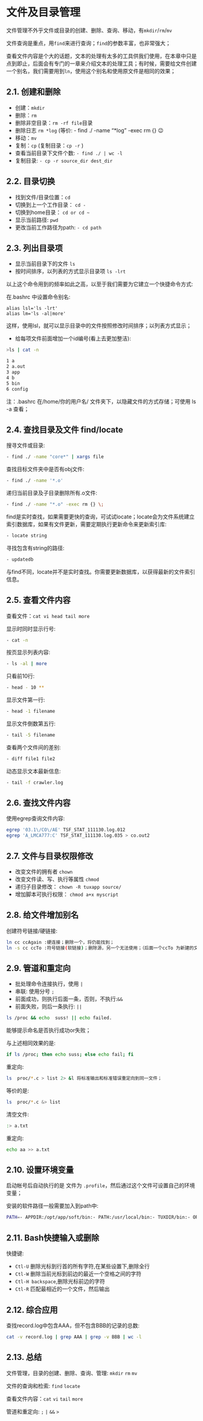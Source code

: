 # 文件及目录管理

文件管理不外乎文件或目录的创建、删除、查询、移动，有`mkdir`/`rm`/`mv`

文件查询是重点，用`find`来进行查询；`find`的参数丰富，也非常强大；

查看文件内容是个大的话题，文本的处理有太多的工具供我们使用，在本章中只是点到即止，后面会有专门的一章来介绍文本的处理工具；有时候，需要给文件创建一个别名，我们需要用到`ln`，使用这个别名和使用原文件是相同的效果；

## 2.1. 创建和删除

- 创建：`mkdir`
- 删除：`rm`
- 删除非空目录：`rm -rf file`目录
- 删除日志 `rm *log` (等价: - find ./ -name “*log” -exec rm {} 😉
- 移动：`mv`
- 复制：`cp` (复制目录：`cp -r` )
- 查看当前目录下文件个数: `- find ./ | wc -l`
- 复制目录: `- cp -r source_dir dest_dir`

## 2.2. 目录切换

- 找到文件/目录位置：`cd`
- 切换到上一个工作目录： `cd -`
- 切换到home目录： `cd or cd ~`
- 显示当前路径: `pwd`
- 更改当前工作路径为path: `- cd path`

## 2.3. 列出目录项

- 显示当前目录下的文件 `ls`
- 按时间排序，以列表的方式显示目录项 `ls -lrt`

以上这个命令用到的频率如此之高，以至于我们需要为它建立一个快捷命令方式:

在.bashrc 中设置命令别名:

```text
alias lsl='ls -lrt'
alias lm='ls -al|more'
```

这样，使用lsl，就可以显示目录中的文件按照修改时间排序；以列表方式显示；

- 给每项文件前面增加一个id编号(看上去更加整洁):

```sh
>ls | cat -n

1 a
2 a.out
3 app
4 b
5 bin
6 config
```

注：.bashrc 在/home/你的用户名/ 文件夹下，以隐藏文件的方式存储；可使用 ls -a 查看；

## 2.4. 查找目录及文件 find/locate

搜寻文件或目录:

```sh
- find ./ -name "core*" | xargs file
```

查找目标文件夹中是否有obj文件:

```sh
- find ./ -name '*.o'
```

递归当前目录及子目录删除所有.o文件:

```sh
- find ./ -name "*.o" -exec rm {} \;
```

find是实时查找，如果需要更快的查询，可试试locate；locate会为文件系统建立索引数据库，如果有文件更新，需要定期执行更新命令来更新索引库:

```sh
- locate string
```

寻找包含有string的路径:

```sh
- updatedb
```

与find不同，locate并不是实时查找。你需要更新数据库，以获得最新的文件索引信息。

## 2.5. 查看文件内容

查看文件：`cat vi head tail more`

显示时同时显示行号:

```sh
- cat -n
```

按页显示列表内容:

```sh
- ls -al | more
```

只看前10行:

```sh
- head - 10 **
```

显示文件第一行:

```sh
- head -1 filename
```

显示文件倒数第五行:

```sh
- tail -5 filename
```

查看两个文件间的差别:

```sh
- diff file1 file2
```

动态显示文本最新信息:

```sh
- tail -f crawler.log
```

## 2.6. 查找文件内容

使用egrep查询文件内容:

```sh
egrep '03.1\/CO\/AE' TSF_STAT_111130.log.012
egrep 'A_LMCA777:C' TSF_STAT_111130.log.035 > co.out2
```

## 2.7. 文件与目录权限修改

- 改变文件的拥有者 `chown`
- 改变文件读、写、执行等属性 `chmod`
- 递归子目录修改： `chown -R tuxapp source/`
- 增加脚本可执行权限： `chmod a+x myscript`

## 2.8. 给文件增加别名

创建符号链接/硬链接:

```sh
ln cc ccAgain :硬连接；删除一个，将仍能找到；
ln -s cc ccTo :符号链接(软链接)；删除源，另一个无法使用；（后面一个ccTo 为新建的文件）
```

## 2.9. 管道和重定向

- 批处理命令连接执行，使用 `|`
- 串联: 使用分号 `;`
- 前面成功，则执行后面一条，否则，不执行:`&&`
- 前面失败，则后一条执行: `||`

```sh
ls /proc && echo  suss! || echo failed.
```

能够提示命名是否执行成功or失败；

与上述相同效果的是:

```sh
if ls /proc; then echo suss; else echo fail; fi
```

重定向:

```sh
ls  proc/*.c > list 2> &l 将标准输出和标准错误重定向到同一文件；
```

等价的是:

```sh
ls  proc/*.c &> list
```

清空文件:

```sh
:> a.txt
```

重定向:

```sh
echo aa >> a.txt
```

## 2.10. 设置环境变量

启动帐号后自动执行的是 文件为 `.profile`，然后通过这个文件可设置自己的环境变量；

安装的软件路径一般需要加入到path中:

```sh
PATH=- APPDIR:/opt/app/soft/bin:- PATH:/usr/local/bin:- TUXDIR/bin:- ORACLE_HOME/bin;export PATH
```

## 2.11. Bash快捷输入或删除

快捷键:

- `Ctl-U` 删除光标到行首的所有字符,在某些设置下,删除全行
- `Ctl-W` 删除当前光标到前边的最近一个空格之间的字符
- `Ctl-H backspace`,删除光标前边的字符
- `Ctl-R` 匹配最相近的一个文件，然后输出

## 2.12. 综合应用

查找record.log中包含AAA，但不包含BBB的记录的总数:

```sh
cat -v record.log | grep AAA | grep -v BBB | wc -l
```

## 2.13. 总结

文件管理，目录的创建、删除、查询、管理: `mkdir` `rm` `mv`

文件的查询和检索: `find` `locate`

查看文件内容：`cat` `vi` `tail` `more`

管道和重定向: `;` `|` `&&` `>`

